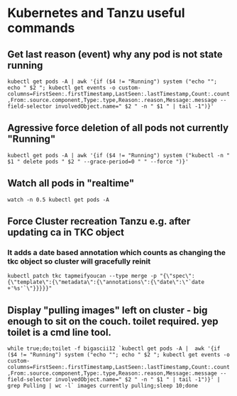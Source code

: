 # Kubernetes and Tanzu useful commands

## Get last reason (event) why any pod is not state running
``kubectl get pods -A | awk '{if ($4 != "Running") system ("echo ""; echo " $2 "; kubectl get events -o custom-columns=FirstSeen:.firstTimestamp,LastSeen:.lastTimestamp,Count:.count,From:.source.component,Type:.type,Reason:.reason,Message:.message --field-selector involvedObject.name=" $2 " -n " $1 " | tail -1")}'``


## Agressive force deletion of all pods not currently "Running"
``kubectl get pods -A | awk '{if ($4 != "Running") system ("kubectl -n " $1 " delete pods " $2 " --grace-period=0 " " --force ")}'``


## Watch all pods in "realtime"
``watch -n 0.5 kubectl get pods -A``


## Force Cluster recreation Tanzu e.g. after updating ca in TKC object
### It adds a date based annotation which counts as changing the tkc object so cluster will gracefully reinit
``kubectl patch tkc tapmeifyoucan --type merge -p "{\"spec\":{\"template\":{\"metadata\":{\"annotations\":{\"date\":\"`date +'%s'`\"}}}}}"``


## Display "pulling images" left on cluster - big enough to sit on the couch. toilet required. yep toilet is a cmd line tool.
``while true;do;toilet -f bigascii12 `kubectl get pods -A |  awk '{if ($4 != "Running") system ("echo ""; echo " $2 "; kubectl get events -o custom-columns=FirstSeen:.firstTimestamp,LastSeen:.lastTimestamp,Count:.count,From:.source.component,Type:.type,Reason:.reason,Message:.message --field-selector involvedObject.name=" $2 " -n " $1 " | tail -1")}' | grep Pulling | wc -l` images currently pulling;sleep 10;done``
